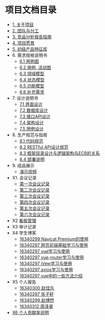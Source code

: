 # 项目文档目录
* [1. 关于项目](https://sysu16team.github.io/Document/markdown/01.html)
* [2. 团队与分工](https://sysu16team.github.io/Document/markdown/02.html)
* [3. 竞品分析报告指南](https://sysu16team.github.io/Document/markdown/03.html)
* [4. 项目愿景](https://sysu16team.github.io/Document/markdown/04.html)
* [5. 初级产品特征库](https://sysu16team.github.io/Document/markdown/05.html)
* 6\. 需求规格说明书
  * [6.1 用例图](https://sysu16team.github.io/Document/markdown/06.1.html) 
  * [6.2 用例, 活动图](https://sysu16team.github.io/Document/markdown/06.2.html) 
  * [6.3 领域模型](https://sysu16team.github.io/Document/markdown/06.3.html) 
  * [6.4 状态模型](https://sysu16team.github.io/Document/markdown/06.4.html) 
  * [6.5 功能模型](https://sysu16team.github.io/Document/markdown/06.5.html) 
  * [6.6 补充需求](https://sysu16team.github.io/Document/markdown/06.6.html) 
* 7\. 设计说明书
  * [7.1 界面设计](https://sysu16team.github.io/Document/markdown/07.1.html)
  * [7.2 数据库设计](https://sysu16team.github.io/Document/markdown/07.2.html)
  * [7.3 接口API设计](https://sysu16team.github.io/Document/markdown/07.3.html)
  * [7.4 架构设计](https://sysu16team.github.io/Document/markdown/07.4.html)
  * [7.5 用例设计](https://sysu16team.github.io/Document/markdown/07.5.html)
* 8\. 生产规范与指南
  * [8.1 代码规范](https://sysu16team.github.io/Document/markdown/08.1.html)
  * [8.2 RESTful API设计规范](https://sysu16team.github.io/Document/markdown/08.2.html)
  * [8.3 框架目录设计与逻辑架构与ECB的关系](https://sysu16team.github.io/Document/markdown/08.3.html)
  * [8.4 部署说明](https://sysu16team.github.io/Document/markdown/08.4.html)
* 9\. 成品展示
  * [演示视频](https://sysu16team.github.io/Document/video/video.html)
* X1. 会议记录
  * [第一次会议记录](https://sysu16team.github.io/Document/markdown/X1.1.html)
  * [第二次会议记录](https://sysu16team.github.io/Document/markdown/X1.2.html)
  * [第三次会议记录](https://sysu16team.github.io/Document/markdown/X1.3.html)
  * [第四次会议记录](https://sysu16team.github.io/Document/markdown/X1.4.html)
  * [第五次会议记录](https://sysu16team.github.io/Document/markdown/X1.5.html)
  * [第六次会议记录](https://sysu16team.github.io/Document/markdown/X1.6.html)
* X2 [看板管理](https://github.com/sysu16team/Document/projects?query=is%3Aclosed)
* X3 审计记录
* X4 学生博客
  * [16340299 Navicat Premium的使用](https://sysu16team.github.io/Document/markdown/X4-16340299.1.html)
  * [16340297 网页前端基础学习与使用](https://blog.csdn.net/zzx993539017/article/details/94360620)
  * [16340297 vue学习与使用](https://blog.csdn.net/zzx993539017/article/details/94348667)
  * [16340297 vue-router学习与使用](https://blog.csdn.net/zzx993539017/article/details/94353384)
  * [16340297 iVew学习与使用](https://blog.csdn.net/zzx993539017/article/details/94355084)
  * [16340297 axios学习与使用](https://blog.csdn.net/zzx993539017/article/details/94356504)
  * [16340297 vue中的一些方法介绍](https://blog.csdn.net/zzx993539017/article/details/94355968)
* X5 个人报告
  * [16340300 赵佳乐](https://sysu16team.github.io/Document/markdown/X5-16340300.html)
  * [16340297 张子轩](https://sysu16team.github.io/Document/markdown/X5-16340297.html)
  * [16340299 赵博然](https://sysu16team.github.io/Document/markdown/X5-16340299.html)
  * [16340312 周泽昊](https://sysu16team.github.io/Document/markdown/X5-16340312.html)
* [X6 个人贡献率说明](https://sysu16team.github.io/Document/markdown/X6.html)